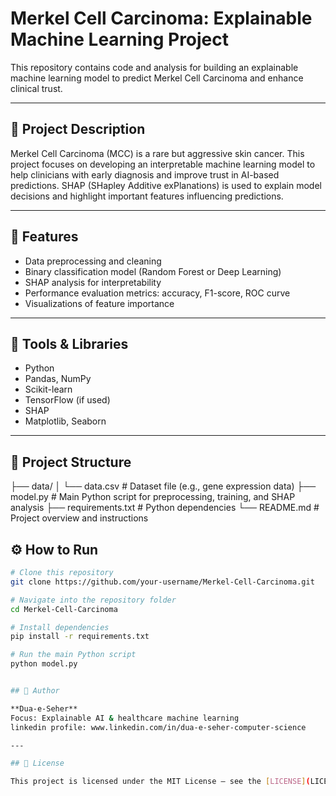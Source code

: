 # Merkel Cell Carcinoma: Explainable Machine Learning Project

This repository contains code and analysis for building an explainable machine learning model to predict Merkel Cell Carcinoma and enhance clinical trust.

---

## 📄 Project Description

Merkel Cell Carcinoma (MCC) is a rare but aggressive skin cancer. This project focuses on developing an interpretable machine learning model to help clinicians with early diagnosis and improve trust in AI-based predictions. SHAP (SHapley Additive exPlanations) is used to explain model decisions and highlight important features influencing predictions.

---

## 🚀 Features

- Data preprocessing and cleaning
- Binary classification model (Random Forest or Deep Learning)
- SHAP analysis for interpretability
- Performance evaluation metrics: accuracy, F1-score, ROC curve
- Visualizations of feature importance

---

## 🧰 Tools & Libraries

- Python
- Pandas, NumPy
- Scikit-learn
- TensorFlow (if used)
- SHAP
- Matplotlib, Seaborn

---

## 📁 Project Structure

├── data/
│ └── data.csv # Dataset file (e.g., gene expression data)
├── model.py # Main Python script for preprocessing, training, and SHAP analysis
├── requirements.txt # Python dependencies
└── README.md # Project overview and instructions

## ⚙️ How to Run

```bash
# Clone this repository
git clone https://github.com/your-username/Merkel-Cell-Carcinoma.git

# Navigate into the repository folder
cd Merkel-Cell-Carcinoma

# Install dependencies
pip install -r requirements.txt

# Run the main Python script
python model.py


## 👤 Author

**Dua-e-Seher**  
Focus: Explainable AI & healthcare machine learning  
linkedin profile: www.linkedin.com/in/dua-e-seher-computer-science

---

## 📄 License

This project is licensed under the MIT License — see the [LICENSE](LICENSE) file for details.
